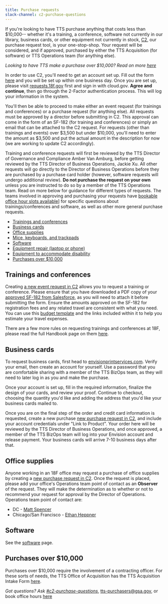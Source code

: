 ```yaml
---
title: Purchase requests
slack-channel: c2-purchase-questions
---
```


If you're looking to have TTS purchase anything that costs less than $10,000-- whether it's a training, a conference, software not currently in our library, business cards, or other equipment not currently in stock, [C2](https://requests.18f.gov), our purchase request tool, is your one-stop-shop. Your request will be considered, and if approved, purchased by either the TTS Acquisition (for software) or TTS Operations team (for anything else).

*Looking to have TTS make a purchase over $10,000? Read on more [here](#purchases-over-10000)*

In order to use C2, you'll need to get an account set up. Fill out the form [here](https://docs.google.com/forms/d/e/1FAIpQLSfZfBRRO_mBz2wwBHJTufi6kWONQhc64otCAYBCKV8keDvXVA/viewform) and you will be set up within one business day. Once you are set up, please visit [requests.18f.gov](https://requests.18f.gov) first and sign in with cloud.gov. **Agree and continue**, then go through the 2-Factor authentication process. This will log your information in the system.

You'll then be able to proceed to make either an event request (for trainings and conferences) or a purchase request (for anything else). All requests must be approved by a director before submitting in C2. This approval can come in the form of an SF-182 (for training and conferences) or simply an email that can be attached to the C2 request. For requests (other than trainings and events) over $3,500 but under $10,000, you'll need to enter the amount as $3,500 and put the actual amount in the description for now (we are working to update C2 accordingly).

Training and conference requests will first be reviewed by the TTS Director of Governance and Compliance Amber Van Amburg, before getting reviewed by the TTS Director of Business Operations, Jackie Xu. All other requests will go directly to the Director of Business Operations before they are purchased by a purchase card holder (however, software requests will undergo additional review).  **Do not purchase the request on your own** unless you are instructed to do so by a member of the TTS Operations team. Read on more below for guidance for different types of requests. The teams involved in approving and purchasing your requests have [bookable office hour slots available](https://sites.google.com/a/gsa.gov/tts-office-hours/)] for specific questions about trainings/conferences and software, as well as other more general purchase requests.

* [Trainings and conferences](#trainings-and-conferences)
* [Business cards](#business-cards)
* [Office supplies](#office-supplies)
* [Mice, keyboards, and trackpads](/equipment/#mice-keyboards-and-trackpads)
* [Software](#software)
* [Equipment repair (laptop or phone)](/equipment/#repairs)
* [Equipment to accommodate disability](/equipment/#equipment-to-accommodate-disability)
* [Purchases over $10,000](#purchases-over-10000)

## Trainings and conferences

Creating [a new event request in C2](https://requests.18f.gov/gsa18f/events/new) allows you to request a training or conference. Please ensure that you have downloaded a PDF copy of your [approved SF-182 from Salesforce](https://gsa--c.na21.visual.force.com/apex/IDP_HomePage?sfdc.tabName=01rt0000000L2d8), as you will need to attach it before submitting the form. Ensure the amounts approved on the SF-182 for registration fees and any related travel are consistent with what you need. You can use this [budget template](https://docs.google.com/spreadsheets/d/1uJaGMXJOwURruaPdV7PU5B7Q22_iyF8Q2Gk2uamDG8Y/edit#gid=0) and the links included within it to help you estimate your travel expenses.

There are a few more rules on requesting trainings and conferences at 18F, please read the full Handbook page on them [here](https://handbook.18f.gov/attending-conferences/).

## Business cards

To request business cards, first head to [envisionprintservices.com]([envisionprintservices.com]). Verify your email, then create an account for yourself. Use a password that you are comfortable sharing with a member of the TTS BizOps team, as they will need to later log in as you and make the purchase.

Once your account is set up, fill in the required information, finalize the design of your cards, and review your proof. Continue to checkout, choosing the quantity you'd like and adding the address that you'd like your business cards mailed to.

Once you are on the final step of the order and credit card information is requested, create a new purchase [new purchase request in C2](https://requests.18f.gov/gsa18f/procurements/new), and include your account credentials under "Link to Product". Your order here will be reviewed by the TTS Director of Business Operations, and once approved, a member of the TTS BizOps team will log into your Envision account and release payment. Your business cards will arrive 7-10 business days after that.

## Office supplies

Anyone working in an 18F office may request a purchase of office supplies by creating a [new purchase request in C2](https://requests.18f.gov/gsa18f/procurements/new). Once the request is placed, please add your office's Operations team point of contact as an **Observer** of the request. They will make the determination as to whether or not to recommend your request for approval by the Director of Operations. Operations team point of contact are:

* DC - [Matt Spencer](mailto:matthew.spencer@gsa.gov)
* Chicago/San Francisco - [Ethan Heppner](mailto:ethan.heppner@gsa.gov)

## Software

See the [software](../software/#provisioning) page.

## Purchases over $10,000

Purchases over $10,000 require the involvement of a contracting officer. For these sorts of needs, the TTS Office of Acquisition has the TTS Acquisition Intake Form [here](https://docs.google.com/forms/d/e/1FAIpQLSeGoLWQ_6yEmxlrHuztlZWH6sX3t_0J0PPnzZxhwlK6nq1KoQ/viewform).

*Got questions? Ask [#c2-purchase-questions](https://gsa-tts.slack.com/messages/C0E1APHGU/)*, [tts-purchasers@gsa.gov](mailto:tts-purchasers@gsa.gov), or book office hours [here](https://sites.google.com/a/gsa.gov/tts-office-hours/)
